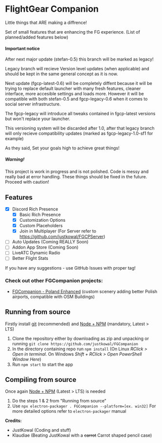 # FlightGear Companion

Little things that ARE making a diffrence!

Set of small features that are enhancing the FG experience. (List of planned/added features below)

#### Important notice

After next major update (stefan-0.5) this branch will be marked as legacy!

Legacy branch will recieve Version level updates (when applicable) and should be kept in the same general concept as it is now.

Next update (fgcp-latest-0.6) will be completely diffent because it will be trying to replace default launcher with many fresh features, cleaner interface, more accesible settings and loads more. However it will be compatible with both stefan-0.5 and fgcp-legacy-0.6 when it comes to social server infrastructure.

The fgcp-legacy will introduce all tweaks contained in fgcp-latest versions but won't replace your launcher.

This versioning system will be discarded after 1.0, after that legacy branch will only recieve compatibility updates (marked as fgcp-legacy-1.0-sf1 for example)

As they said, Set your goals high to achieve great things!

##### Warning!

This project is work in progress and is not polished. Code is messy and really bad at error handling.
These things should be fixed in the future.
Proceed with caution!

## Features

- [X] Discord Rich Presence
  - [X] Basic Rich Presence
  - [X] Customization Options
  - [X] Custom Placeholders
  - [X] Join in Multiplayer (For Server refer to https://github.com/justkowal/FGCPServer)
- [ ] Auto Updates (Coming REALLY Soon)
- [ ] Addon App Store (Coming Soon)
- [ ] LiveATC Dynamic Radio
- [ ] Better Flight Stats

If you have any suggestions - use GitHub Issues with proper tag!

### Check out other FGCompanion projects:

* [FGCompanion - Poland Enhanced](https://github.com/klaudiae/fgcompanion-polandenhanced) (custom scenery adding better Polish airports, compatible with OSM Buildings)

## Running from source

Firstly install [git](https://git-scm.com/) (recommended) and [Node + NPM](https://nodejs.org/en/) (mandatory, Latest > LTS)

1. Clone the repository either by downloading as zip and unpacking or running `git clone https://github.com/justkowal/FGCompanion`
2. In the directory containing repo run `npm install`
   (On Linux _RClick > Open in terminal_. On Windows _Shift + RClick > Open PowerShell Window Here_)
3. Run `npm start` to start the app

## Compiling from source

Once again [Node + NPM](https://nodejs.org/en/) (Latest > LTS) is needed

1. Do the steps 1 & 2 from "Running from source"
2. Use `npx electron-packager . FGCompanion --platform=[ex. win32]`
   For more detailed options refer to `electron-packager` manual

**Credits:**

* JustKowal (Coding and stuff)
* Klaudiae (Beating JustKowal with a ~~carrot~~ Carrot shaped pencil case)
